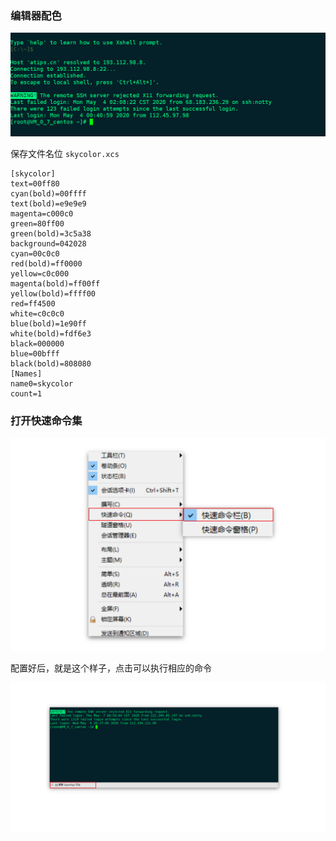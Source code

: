 ### 编辑器配色

<img src="../.vuepress/public/Xshell/image-20200504021150611.png" alt="image-20200504021150611" style="zoom:80%;" />

保存文件名位 `skycolor.xcs`

```shell
[skycolor]
text=00ff80
cyan(bold)=00ffff
text(bold)=e9e9e9
magenta=c000c0
green=80ff00
green(bold)=3c5a38
background=042028
cyan=00c0c0
red(bold)=ff0000
yellow=c0c000
magenta(bold)=ff00ff
yellow(bold)=ffff00
red=ff4500
white=c0c0c0
blue(bold)=1e90ff
white(bold)=fdf6e3
black=000000
blue=00bfff
black(bold)=808080
[Names]
name0=skycolor
count=1
```



### 打开快速命令集

<img src="../.vuepress/public/image-20200507085812643.png" alt="image-20200507085812643" style="zoom:101%;" />

配置好后，就是这个样子，点击可以执行相应的命令

<img src="../.vuepress/public/image-20200507090003987.png" alt="image-20200507090003987" style="zoom:101%;" />